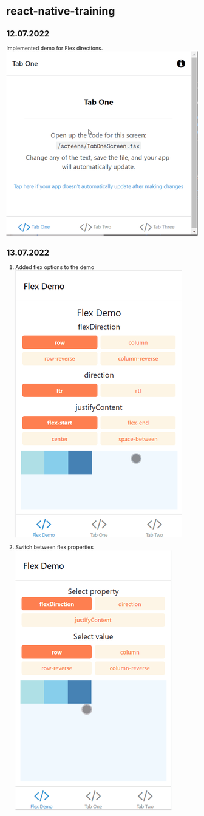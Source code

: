 # react-native-training

## 12.07.2022
Implemented demo for Flex directions.
![Flex Demo v1](docs/flexDirection.gif)

## 13.07.2022
1. Added flex options to the demo
![Flex Demo v2](docs/flexDemo_v2.gif)

2. Switch between flex properties
![Flex Demo v3](docs/flexDemo_v3.gif)

